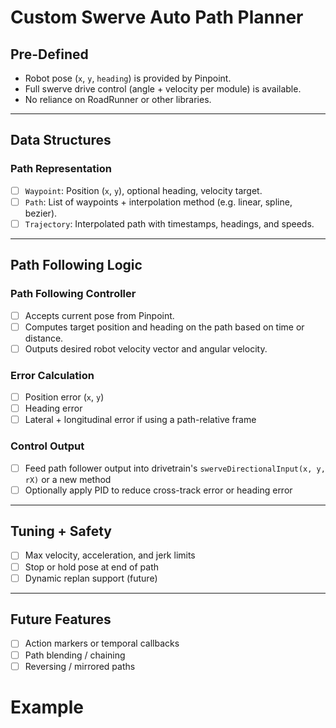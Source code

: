 # Custom Swerve Auto Path Planner

## Pre-Defined
- Robot pose (`x`, `y`, `heading`) is provided by Pinpoint.
- Full swerve drive control (angle + velocity per module) is available.
- No reliance on RoadRunner or other libraries.

---

## Data Structures

### Path Representation
- [ ] `Waypoint`: Position (`x`, `y`), optional heading, velocity target.
- [ ] `Path`: List of waypoints + interpolation method (e.g. linear, spline, bezier).
- [ ] `Trajectory`: Interpolated path with timestamps, headings, and speeds.

---

## Path Following Logic

### Path Following Controller
- [ ] Accepts current pose from Pinpoint.
- [ ] Computes target position and heading on the path based on time or distance.
- [ ] Outputs desired robot velocity vector and angular velocity.

### Error Calculation
- [ ] Position error (`x`, `y`)
- [ ] Heading error
- [ ] Lateral + longitudinal error if using a path-relative frame

### Control Output
- [ ] Feed path follower output into drivetrain's `swerveDirectionalInput(x, y, rX)` or a new method
- [ ] Optionally apply PID to reduce cross-track error or heading error

---

## Tuning + Safety

- [ ] Max velocity, acceleration, and jerk limits
- [ ] Stop or hold pose at end of path
- [ ] Dynamic replan support (future)

---

## Future Features
- [ ] Action markers or temporal callbacks
- [ ] Path blending / chaining
- [ ] Reversing / mirrored paths

# Example


